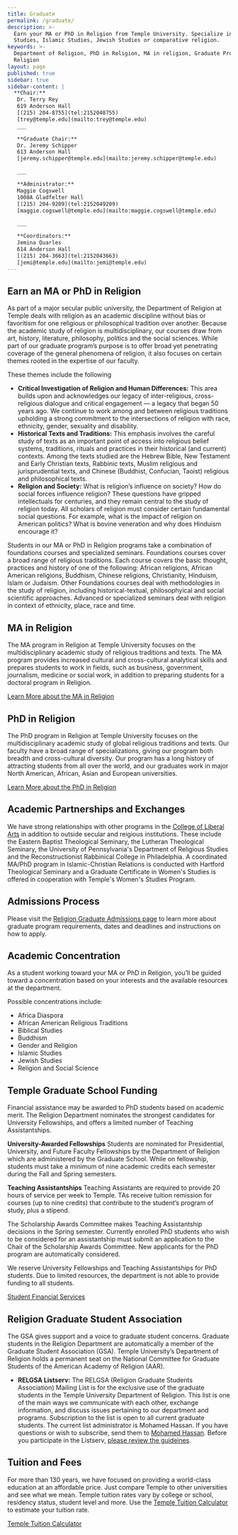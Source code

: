 ```yaml
---
title: Graduate
permalink: /graduate/
description: >-
  Earn your MA or PhD in Religion from Temple University. Specialize in Buddhist
  Studies, Islamic Studies, Jewish Studies or comparative religion.
keywords: >-
  Department of Religion, PhD in Religion, MA in religion, Graduate Program in
  Religion
layout: page
published: true
sidebar: true
sidebar-content: |
  **Chair:**  
   Dr. Terry Rey  
   619 Anderson Hall  
   [(215) 204-8755](tel:2152048755)  
   [trey@temple.edu](mailto:trey@temple.edu)  
   ___

   **Graduate Chair:**  
   Dr. Jeremy Schipper  
   613 Anderson Hall    
   [jeremy.schipper@temple.edu](mailto:jeremy.schipper@temple.edu)  

   ___

   **Administrator:**  
   Maggie Cogswell  
   1008A Gladfelter Hall   
   [(215) 204-9209](tel:2152049209)  
   [maggie.cogswell@temple.edu](mailto:maggie.cogswell@temple.edu)  

   ___

   **Coordinators:**  
   Jemina Quarles  
   614 Anderson Hall    
   [(215) 204-3663](tel:2152043663)  
   [jemi@temple.edu](mailto:jemi@temple.edu)
---
```

## Earn an MA or PhD in Religion
As part of a major secular public university, the Department of Religion at Temple deals with religion as an academic discipline without bias or favoritism for one religious or philosophical tradition over another. Because the academic study of religion is multidisciplinary, our courses draw from art, history, literature, philosophy, politics and the social sciences. While part of our graduate program’s purpose is to offer broad yet penetrating coverage of the general phenomena of religion, it also focuses on certain themes rooted in the expertise of our faculty. 

These themes include the following

- **Critical Investigation of Religion and Human Differences:** This area builds upon and acknowledges our legacy of inter-religious, cross-religious dialogue and critical engagement — a legacy that began 50 years ago. We continue to work among and between religious traditions upholding a strong commitment to the intersections of religion with race, ethnicity, gender, sexuality and disability.
- **Historical Texts and Traditions:** This emphasis involves the careful study of texts as an important point of access into religious belief systems, traditions, rituals and practices in their historical (and current) contexts. Among the texts studied are the Hebrew Bible, New Testament and Early Christian texts, Rabbinic texts, Muslim religious and jurisprudential texts, and Chinese (Buddhist, Confucian, Taoist) religious and philosophical texts.
- **Religion and Society:** What is religion’s influence on society? How do social forces influence religion? These questions have gripped intellectuals for centuries, and they remain central to the study of religion today. All scholars of religion must consider certain fundamental social questions. For example, what is the impact of religion on American politics? What is bovine veneration and why does Hinduism encourage it?

Students in our MA or PhD in Religion programs take a combination of foundations courses and specialized seminars. Foundations courses cover a broad range of religious traditions. Each course covers the basic thought, practices and history of one of the following: African religions, African American religions, Buddhism, Chinese religions, Christianity, Hinduism, Islam or Judaism. Other Foundations courses deal with methodologies in the study of religion, including historical-textual, philosophyical and social scientific approaches. Advanced or specialized seminars deal with religion in context of ethnicity, place, race and time.

## MA in Religion
The MA program in Religion at Temple University focuses on the multidisciplinary academic study of religious traditions and texts. The MA program provides increased cultural and cross-cultural analytical skills and prepares students to work in fields, such as business, government, journalism, medicine or social work, in addition to preparing students for a doctoral program in Religion.

[Learn More about the MA in Religion](http://bulletin.temple.edu/graduate/scd/cla/religion-ma/)

## PhD in Religion
The PhD program in Religion at Temple University focuses on the multidisciplinary academic study of global religious traditions and texts. Our faculty have a broad range of specializations, giving our program both breadth and cross-cultural diversity. Our program has a long history of attracting students from all over the world, and our graduates work in major North American, African, Asian and European universities. 

[Learn More about the PhD in Religion](http://bulletin.temple.edu/graduate/scd/cla/religion-phd/#text)

## Academic Partnerships and Exchanges
We have strong relationships with other programs in the [College of Liberal Arts](https://liberalarts.temple.edu/) in addition to outside secular and reigious institutions. These include the Eastern Baptist Theological Seminary, the Lutheran Theological Seminary, the University of Pennsylvania's Department of Religious Studies and the Reconstructionist Rabbinical College in Philadelphia. A coordinated MA/PhD program in Islamic-Christian Relations is conducted with Hartford Theological Seminary and a Graduate Certificate in Women's Studies is offered in cooperation with Temple's Women's Studies Program.

## Admissions Process 

Please visit the [Religion Graduate Admissions page](https://liberalarts.temple.edu/admissions/graduate/religion) to learn more about graduate program requirements, dates and deadlines and instructions on how to apply.

## Academic Concentration
As a student working toward your MA or PhD in Religion, you’ll be guided toward a concentration based on your interests and the available resources at the department.

Possible concentrations include:

- Africa Diaspora
- African American Religious Traditions
- Biblical Studies
- Buddhism 
- Gender and Religion
- Islamic Studies
- Jewish Studies
- Religion and Social Science

## Temple Graduate School Funding
Financial assistance may be awarded to PhD students based on academic merit.  The Religion Department nominates the strongest candidates for University Fellowships, and offers a limited number of Teaching Assistantships.

**University-Awarded Fellowships**
Students are nominated for Presidential, University, and Future Faculty Fellowships by the Department of Religion which are administered by the Graduate School. While on fellowship, students must take a minimum of nine academic credits each semester during the Fall and Spring semesters.  

**Teaching Assistantships**
Teaching Assistants are required to provide 20 hours of service per week to Temple. TAs receive tuition remission for courses (up to nine credits) that contribute to the student’s program of study, plus a stipend.
 
The Scholarship Awards Committee makes Teaching Assistantship decisions in the Spring semester.  Currently enrolled PhD students who wish to be considered for an assistantship must submit an application to the Chair of the Scholarship Awards Committee.  New applicants for the PhD program are automatically considered. 

We reserve University Fellowships and Teaching Assistantships for PhD students. Due to limited resources, the department is not able to provide funding to all students. 

[Student Financial Services](http://www.temple.edu/grad/finances/index.htm)

## Religion Graduate Student Association
The GSA gives support and a voice to graduate student concerns. Graduate students in the Religion Department are automatically a member of the Graduate Student Association (GSA). Temple University’s Department of Religion holds a permanent seat on the National Committee for Graduate Students of the American Academy of Religion (AAR).

- **RELGSA Listserv:** The RELGSA (Religion Graduate Students Association) Mailing List is for the exclusive use of the graduate students in the Temple University Department of Religion. This list is one of the main ways we communicate with each other, exchange information, and discuss issues pertaining to our department and programs. Subscription to the list is open to all current graduate students. The current list administrator is Mohamed Hassan. If you have questions or wish to subscribe, send them to [Mohamed Hassan](mailto:mhassan@temple.edu). Before you participate in the Listserv, [please review the guideines](http://www.cla.temple.edu/religion/media/RELGSA-Guidelines.pdf).

## Tuition and Fees
For more than 130 years, we have focused on providing a world-class education at an affordable price. Just compare Temple to other universities and see what we mean. Temple tuition rates vary by college or school, residency status, student level and more. Use the [Temple Tuition Calculator](https://bursar.temple.edu/tuition-and-fees/tuition-rates) to estimate your tuition rate.

[Temple Tuition Calculator](https://bursar.temple.edu/tuition-and-fees/tuition-rates)
